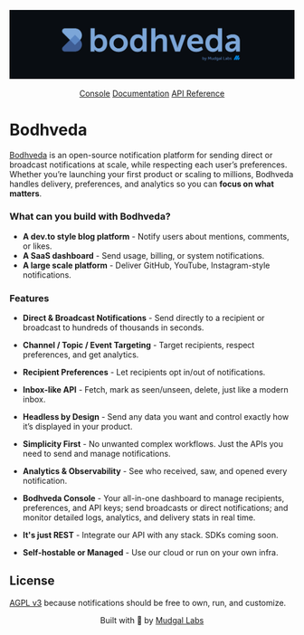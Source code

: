 <p align="center">
  <img src="./.github/screenshots/banner.png" alt="Bodhveda banner" />
</p>

<p align="center">
  <a href="https://console.bodhveda.com">Console</a>
  <a href="https://docs.bodhveda.com">Documentation</a>
  <a href="https://docs.bodhveda.com/api-reference">API Reference</a>
</p>

# Bodhveda

[Bodhveda](https://bodhveda.com) is an open-source notification platform  for sending direct or broadcast notifications at scale, while respecting each user’s preferences. Whether you’re launching your first product or scaling to millions, Bodhveda handles delivery, preferences, and analytics so you can **focus on what matters**.

### What can you build with Bodhveda?

-   **A dev.to style blog platform** - Notify users about mentions, comments, or likes.
-   **A SaaS dashboard** - Send usage, billing, or system notifications.
-   **A large scale platform** - Deliver GitHub, YouTube, Instagram-style notifications.

### Features
                                          
-   **Direct & Broadcast Notifications** - Send directly to a recipient or broadcast to hundreds of thousands in seconds.

-   **Channel / Topic / Event Targeting** - Target recipients, respect preferences, and get analytics.

-   **Recipient Preferences** - Let recipients opt in/out of notifications.

-   **Inbox-like API** - Fetch, mark as seen/unseen, delete, just like a modern inbox.

-   **Headless by Design** - Send any data you want and control exactly how it’s displayed in your product.

-   **Simplicity First** - No unwanted complex workflows. Just the APIs you need to send and manage notifications.

-   **Analytics & Observability** - See who received, saw, and opened every notification.

-   **Bodhveda Console** - Your all-in-one dashboard to manage recipients, preferences, and API keys; send broadcasts or direct notifications; and monitor detailed logs, analytics, and delivery stats in real time.

-   **It's just REST** - Integrate our API with any stack. SDKs coming soon.

-   **Self-hostable or Managed** - Use our cloud or run on your own infra.

## License

[AGPL v3](LICENSE) because notifications should be free to own, run, and customize.

<p align="center">
  Built with 💙 by <a href="https://mudgallabs.com" target="_blank">Mudgal Labs</a>
</p>
